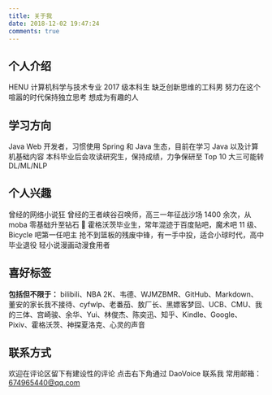 ```yaml
---
title: 关于我
date: 2018-12-02 19:47:24
comments: true
---
```


##  个人介绍

HENU 计算机科学与技术专业 2017 级本科生
缺乏创新思维的工科男
努力在这个喧嚣的时代保持独立思考
想成为有趣的人

##  学习方向

Java Web 开发者，习惯使用 Spring 和 Java 生态，目前在学习 Java 以及计算机基础内容
本科毕业后会攻读研究生，保持成绩，力争保研至 Top 10
大三可能转 DL/ML/NLP

##  个人兴趣

曾经的网络小说狂
曾经的王者峡谷召唤师，高三一年征战沙场 1400 余次，从 moba 零基础升至钻石 🐶
霍格沃茨毕业生，常年混迹于百度贴吧，魔术吧 11 级、Bicycle 吧第一任吧主
抢不到篮板的残废中锋，有一手中投，适合小球时代，高中毕业退役
轻小说漫画动漫食用者


##  喜好标签

**包括但不限于：**
bilibili、NBA 2K、韦德、WJMZBMR、GitHub、Markdown、董安的家长我不接待、cyfwlp、老番茄、敖厂长、黑嫖客梦回、UCB、CMU、我的三体、宫崎骏、余华、Yui、林俊杰、陈奕迅、知乎、Kindle、Google、Pixiv、霍格沃茨、神探夏洛克、心灵的声音

##  联系方式

欢迎在评论区留下有建设性的评论
点击右下角通过 DaoVoice 联系我
常用邮箱：674965440@qq.com
